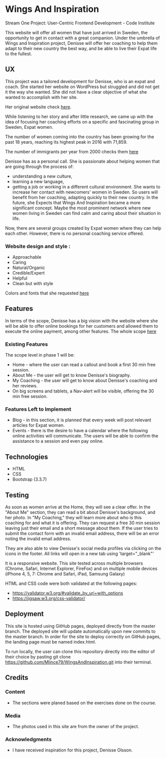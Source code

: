 # Wings And Inspiration
Stream One Project: User-Centric Frontend Development - Code Institute

This website will offer all women that have just arrived in Sweden, the opportunity to get in contact with a great companion. Under the umbrella of Wings and Inspiration project, Denisse will offer her coaching to help them adapt to their new country the best way, and be able to live their Expat life to the fullest.

## UX
This project was a tailored development for Denisse, who is an expat and coach. She started her website on WordPress but struggled and did not get it the way she wanted. She did not have a clear objective of what she wanted to accomplish with her site.

Her original website check [here](https://github.com/Mlince79/WingsAndInspiration/blob/master/uxStrategy/Original%20home.jpg).

While listening to her story and after little research, we came up with the idea of focusing her coaching efforts on a specific and fascinating group in Sweden, Expat women.

The number of women coming into the country has been growing for the past 18 years, reaching its highest peak in 2016 with 71,859.

The number of immigrants per year from 2000 checks them [here](https://github.com/Mlince79/WingsAndInspiration/blob/master/uxStrategy/antal-invandrade-per-ar-fran-ar-2000%20(1).jpeg)

Denisse has as a personal call. She is passionate about helping women that are going through the process of:
- understanding a new culture,
- learning a new language,
- getting a job or working in a different cultural environment.
She wants to increase her contact with newcomers' women in Sweden. So users will benefit from her coaching, adapting quickly to their new country. In the future, she Expects that Wings And Inspiration became a more significant concept. Maybe the most prominent network where new women living in Sweden can find calm and caring about their situation in life.

Now, there are several groups created by Expat women where they can help each other. However, there is no personal coaching service offered.


### Website design and style :
- Approachable
- Caring
- Natural/Organic
- Credible/Expert
- Helpful
- Clean but with style

Colors and fonts that she requested [here](https://github.com/Mlince79/WingsAndInspiration/blob/master/uxStrategy/designGuidelines.jpg)

## Features

In terms of the scope, Denisse has a big vision with the website where she will be able to offer online bookings for her customers and allowed them to execute the online payment, among other features.
The whole scope [here](https://github.com/Mlince79/WingsAndInspiration/blob/master/uxStrategy/Scope%20level.jpg)

### Existing Features

The scope level in phase 1 will be:
- Home - where the user can read a callout and book a first 30 min free session.
- About Me - the user will get to know Denisse's biography.
- My Coaching - the user will get to know about Denisse's coaching and her reviews.
- On big screens and tablets, a Nav-alert will be visible, offering the 30 min free session.

### Features Left to Implement

- Blog - in this section, it is planned that every week will post relevant articles for Expat women.
- Events - there is the desire to have a calendar where the following online activities will communicate. The users will be able to confirm the assistance to a session and even pay online.

## Technologies
- HTML
- CSS
- Bootstrap (3.3.7)

## Testing
As soon as women arrive at the Home, they will see a clear offer. In the "About Me" section, they can read a bit about Denisse's background, and her photo. In "My Coaching," they will learn more about who is this coaching for and what it is offering. They can request a free 30 min session leaving just their email and a short message about them. If the user tries to submit the contact form with an invalid email address, there will be an error noting the invalid email address.

They are also able to view Denisse's social media profiles via clicking on the icons in the footer. All links will open in a new tab using 'target="_blank"'

It is a responsive website.
This site tested across multiple browsers (Chrome, Safari, Internet Explorer, FireFox) and on multiple mobile devices (iPhone 4, 5, 7: Chrome and Safari, iPad, Samsung Galaxy)

HTML and CSS code were both validated at the following pages:
- https://validator.w3.org/#validate_by_uri+with_options
- https://jigsaw.w3.org/css-validator/

## Deployment

This site is hosted using GitHub pages, deployed directly from the master branch. The deployed site will update automatically upon new commits to the master branch. In order for the site to deploy correctly on GitHub pages, the landing page must be named index.html.

To run locally, the user can clone this repository directly into the editor of their choice by pasting git clone https://github.com/Mlince79/WingsAndInspiration.git into their terminal.

## Credits

### Content
- The sections were planed based on the exercises done on the course.

### Media
- The photos used in this site are from the owner of the project.

### Acknowledgments

- I have received inspiration for this project, Denisse Olsson.

